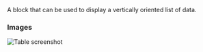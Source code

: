 A block that can be used to display a vertically oriented list of data.

### Images

![Table screenshot](https://gitlab.com/appsemble/appsemble/-/raw/0.32.1-test.4/config/assets/list.png)
